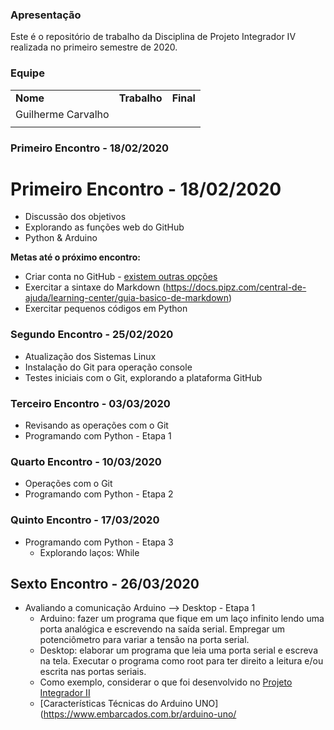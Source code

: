 ### Apresentação
Este é o repositório de trabalho da Disciplina de Projeto Integrador IV realizada no primeiro semestre de 2020.

### Equipe


|   |   |   |
|---|--:|:--|
| **Nome** |  **Trabalho**|**Final** |
|Guilherme Carvalho |
|   |   |   |


### Primeiro Encontro - 18/02/2020
# Primeiro Encontro - 18/02/2020

* Discussão dos objetivos
* Explorando as funções web do GitHub 
* Python & Arduino

**Metas até o próximo encontro:**
* Criar conta no GitHub - [existem outras opções](https://pt.wikiversity.org/wiki/Github_x_Gitlab_x_Bitbucket)
* Exercitar a sintaxe do Markdown (https://docs.pipz.com/central-de-ajuda/learning-center/guia-basico-de-markdown)
* Exercitar pequenos códigos em Python

### Segundo Encontro - 25/02/2020
* Atualização dos Sistemas Linux
* Instalação do Git para operação console
* Testes iniciais com o Git, explorando a plataforma GitHub

### Terceiro Encontro - 03/03/2020
* Revisando as operações com o Git
* Programando com Python - Etapa 1

### Quarto Encontro - 10/03/2020
* Operações com o Git
* Programando com Python - Etapa 2

### Quinto Encontro - 17/03/2020
* Programando com Python - Etapa 3 
  * Explorando laços: While

## Sexto Encontro - 26/03/2020
* Avaliando a comunicação Arduino --> Desktop - Etapa 1
  * Arduino: fazer um programa que fique em um laço infinito lendo uma porta analógica e escrevendo na saída serial. Empregar um potenciômetro para variar a tensão na porta serial.
  * Desktop: elaborar um programa que leia uma porta serial e escreva na tela. Executar o programa como root para ter direito a leitura e/ou escrita nas portas seriais.
  * Como exemplo, considerar o que foi desenvolvido no [Projeto Integrador II](http://olaria.ucpel.edu.br/pi2/)
  * [Características Técnicas do Arduino UNO](https://www.embarcados.com.br/arduino-uno/
